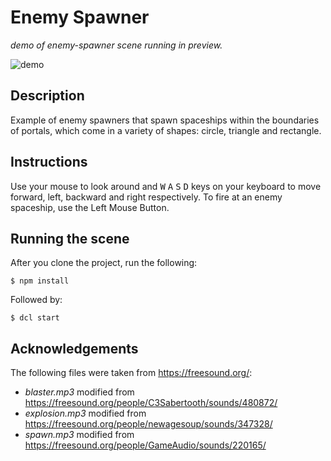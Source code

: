 # Enemy Spawner
_demo of enemy-spawner scene running in preview._

![demo](https://github.com/decentraland-scenes/enemy-spawner/blob/master/screenshots/enemy-spawner.gif)

## Description
Example of enemy spawners that spawn spaceships within the boundaries of portals, which come in a variety of shapes: circle, triangle and rectangle.

## Instructions
Use your mouse to look around and <kbd>W</kbd> <kbd>A</kbd> <kbd>S</kbd> <kbd>D</kbd> keys on your keyboard to move forward, left, backward and right respectively. To fire at an enemy spaceship, use the Left Mouse Button.

## Running the scene
After you clone the project, run the following:

```
$ npm install
```

Followed by:

```
$ dcl start
```
## Acknowledgements
The following files were taken from https://freesound.org/:

- _blaster.mp3_ modified from https://freesound.org/people/C3Sabertooth/sounds/480872/
- _explosion.mp3_ modified from https://freesound.org/people/newagesoup/sounds/347328/
- _spawn.mp3_ modified from https://freesound.org/people/GameAudio/sounds/220165/